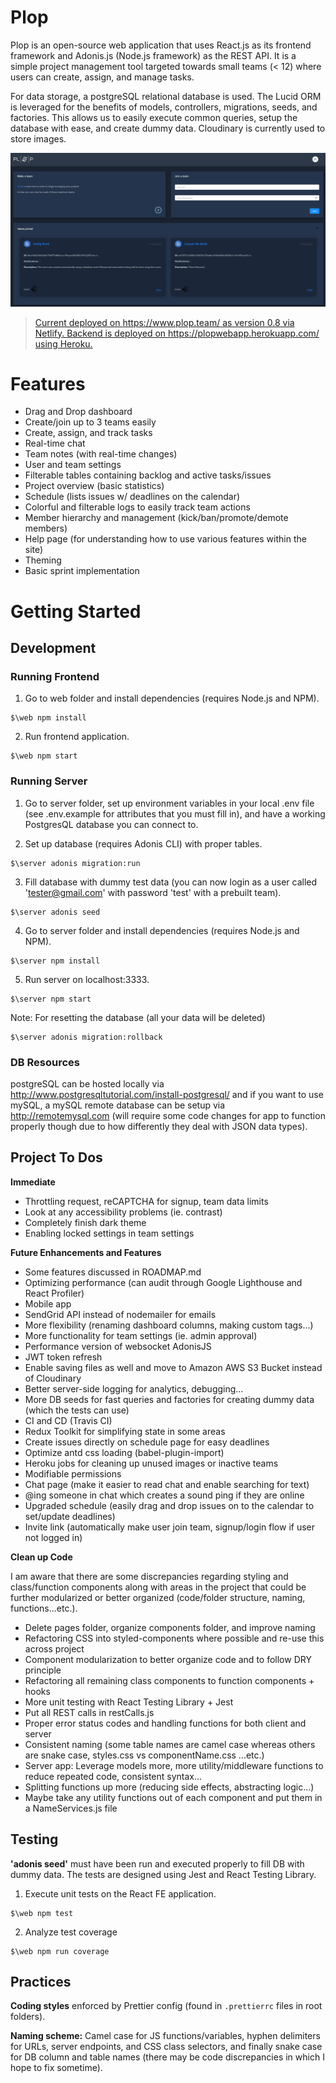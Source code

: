 Plop
=====

Plop is an open-source web application that uses React.js as its frontend framework and Adonis.js (Node.js framework) as the REST API. It is a simple project management tool targeted towards small teams (< 12) where users can create, assign, and manage tasks.

For data storage, a postgreSQL relational database is used. The Lucid ORM is leveraged for the benefits of models, controllers, migrations, seeds, and factories. This allows us to easily execute common queries, setup the database with ease, and create dummy data. Cloudinary is currently used to store images.

![Plop Dark Mode Preview](https://github.com/GV79/Plop/blob/master/readme-plop.png)

> [Current deployed on https://www.plop.team/ as version 0.8 via Netlify. Backend is deployed on https://plopwebapp.herokuapp.com/ using Heroku.](https://plop.team/)

# Features

* Drag and Drop dashboard
* Create/join up to 3 teams easily
* Create, assign, and track tasks
* Real-time chat
* Team notes (with real-time changes)
* User and team settings
* Filterable tables containing backlog and active tasks/issues
* Project overview (basic statistics)
* Schedule (lists issues w/ deadlines on the calendar)
* Colorful and filterable logs to easily track team actions
* Member hierarchy and management (kick/ban/promote/demote members)
* Help page (for understanding how to use various features within the site)
* Theming
* Basic sprint implementation

# Getting Started

## Development

### Running Frontend

1. Go to web folder and install dependencies (requires Node.js and NPM).
```
$\web npm install
```
2. Run frontend application.
```
$\web npm start
```

### Running Server

1. Go to server folder, set up environment variables in your local .env file (see .env.example for attributes that you must fill in), and have a working PostgresQL database you can connect to.

2. Set up database (requires Adonis CLI) with proper tables.
```
$\server adonis migration:run
```
3. Fill database with dummy test data (you can now login as a user called 'tester@gmail.com' with password 'test' with a prebuilt team).
```
$\server adonis seed
```
4. Go to server folder and install dependencies (requires Node.js and NPM).
```
$\server npm install
```
5. Run server on localhost:3333.
```
$\server npm start
```

Note: For resetting the database (all your data will be deleted)
```
$\server adonis migration:rollback
```

### DB Resources

postgreSQL can be hosted locally via http://www.postgresqltutorial.com/install-postgresql/ and if you want to use mySQL, a mySQL remote database can be setup via http://remotemysql.com (will require some code changes for app to function properly though due to how differently they deal with JSON data types).

## Project To Dos

**Immediate**
- Throttling request, reCAPTCHA for signup, team data limits
- Look at any accessibility problems (ie. contrast)
- Completely finish dark theme
- Enabling locked settings in team settings

**Future Enhancements and Features**
- Some features discussed in ROADMAP.md
- Optimizing performance (can audit through Google Lighthouse and React Profiler)
- Mobile app
- SendGrid API instead of nodemailer for emails
- More flexibility (renaming dashboard columns, making custom tags...)
- More functionality for team settings (ie. admin approval)
- Performance version of websocket AdonisJS
- JWT token refresh
- Enable saving files as well and move to Amazon AWS S3 Bucket instead of Cloudinary
- Better server-side logging for analytics, debugging...
- More DB seeds for fast queries and factories for creating dummy data (which the tests can use)
- CI and CD (Travis CI)
- Redux Toolkit for simplifying state in some areas
- Create issues directly on schedule page for easy deadlines
- Optimize antd css loading (babel-plugin-import)
- Heroku jobs for cleaning up unused images or inactive teams
- Modifiable permissions
- Chat page (make it easier to read chat and enable searching for text)
- @ing someone in chat which creates a sound ping if they are online
- Upgraded schedule (easily drag and drop issues on to the calendar to set/update deadlines)
- Invite link (automatically make user join team, signup/login flow if user not logged in)

**Clean up Code**

I am aware that there are some discrepancies regarding styling and class/function components along with areas in the project that could be further modularized or better organized (code/folder structure, naming, functions...etc.).
- Delete pages folder, organize components folder, and improve naming
- Refactoring CSS into styled-components where possible and re-use this across project
- Component modularization to better organize code and to follow DRY principle
- Refactoring all remaining class components to function components + hooks
- More unit testing with React Testing Library + Jest
- Put all REST calls in restCalls.js
- Proper error status codes and handling functions for both client and server
- Consistent naming (some table names are camel case whereas others are snake case, styles.css vs componentName.css ...etc.)
- Server app: Leverage models more, more utility/middleware functions to reduce repeated code, consistent syntax...
- Splitting functions up more (reducing side effects, abstracting logic...)
- Maybe take any utility functions out of each component and put them in a NameServices.js file

## Testing

**'adonis seed'** must have been run and executed properly to fill DB with dummy data. The tests are designed using Jest and React Testing Library.

1. Execute unit tests on the React FE application.
```
$\web npm test
```

2. Analyze test coverage
```
$\web npm run coverage
```


## Practices

**Coding styles** enforced by Prettier config (found in `.prettierrc` files in root folders).

**Naming scheme:** Camel case for JS functions/variables, hyphen delimiters for URLs, server endpoints, and CSS class selectors, and finally snake case for DB column and table names (there may be code discrepancies in which I hope to fix sometime).
